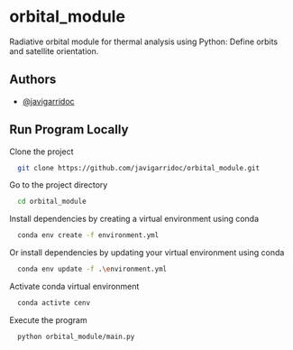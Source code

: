  

# orbital_module

Radiative orbital module for thermal analysis using Python: Define orbits and satellite orientation.


## Authors

- [@javigarridoc](https://github.com/javigarridoc)


## Run Program Locally

Clone the project

```bash
  git clone https://github.com/javigarridoc/orbital_module.git
```

Go to the project directory

```bash
  cd orbital_module
```

Install dependencies by creating a virtual environment using conda

```bash
  conda env create -f environment.yml
```

Or install dependencies by updating your virtual environment using conda

```bash
  conda env update -f .\environment.yml
```

Activate conda virtual environment

```bash
  conda activte cenv
```

Execute the program

```bash
  python orbital_module/main.py
```

